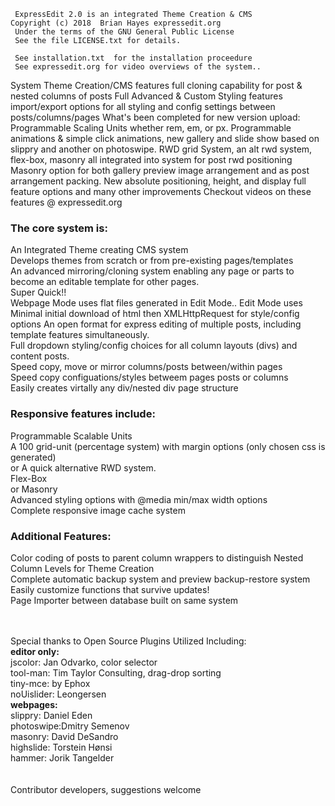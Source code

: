 
     ExpressEdit 2.0 is an integrated Theme Creation & CMS 
	Copyright (c) 2018  Brian Hayes expressedit.org 
     Under the terms of the GNU General Public License   
     See the file LICENSE.txt for details.  

     See installation.txt  for the installation proceedure 
     See expressedit.org for video overviews of the system..
     
System Theme Creation/CMS features full cloning capability for post & nested columns of posts
Full Advanced & Custom Styling features import/export options for all styling and config settings between posts/columns/pages
What's been completed for new version upload:
Programmable Scaling Units whether rem, em, or px. 
Programmable animations & simple click animations,
new gallery and slide show based on slippry and another on photoswipe.
RWD grid System, an alt rwd system, flex-box, masonry all integrated into system for post rwd positioning
Masonry option for both gallery preview image arrangement and as post arrangement packing.
New  absolute positioning, height, and display full feature options and many other improvements
Checkout videos on these features @ expressedit.org

<h3>The core system is:</h3>

An Integrated Theme creating CMS system<br>
Develops themes from scratch or from pre-existing pages/templates<br>
An advanced mirroring/cloning system enabling any page or parts to become an editable template for other pages.<br>
Super Quick!!<br>
Webpage Mode uses flat files generated in Edit Mode..
Edit Mode uses Minimal initial download of html then XMLHttpRequest for style/config options
An open format for express editing of multiple posts, including template features simultaneously.<br>
Full dropdown styling/config choices for all column layouts (divs) and content posts. <br>
Speed copy, move or mirror columns/posts between/within pages<br>
Speed copy configuations/styles betweem pages posts or columns<br>
Easily creates virtally any div/nested div page structure<br>

<h3>Responsive features include:</h3>
Programmable Scalable Units<br>
A 100 grid-unit (percentage system) with margin options   (only chosen css is generated)<br>
or A quick alternative RWD system.<br>
Flex-Box <br>
or Masonry <br>
Advanced styling options with @media min/max width options<br>
Complete responsive image cache system<br>

<h3>Additional Features:</h3>
Color coding of posts to parent column wrappers to distinguish Nested Column Levels for Theme Creation<br> 
Complete automatic backup system and preview backup-restore system    <br> 
Easily customize functions that survive updates!<br>
Page Importer between database built on same system<br> <br> <br> 


Special thanks to Open Source Plugins Utilized Including:<br>
<b>editor only:</b> <br>
jscolor: Jan Odvarko, color selector<br>
tool-man: Tim Taylor Consulting, drag-drop sorting<br>
tiny-mce: by Ephox<br>
noUislider: Leongersen<br>
<b>webpages:</b><br>
slippry: Daniel Eden<br>
photoswipe:Dmitry Semenov<br>
masonry:  David DeSandro<br>
highslide: Torstein Hønsi<br>
hammer: Jorik Tangelder <br><br> <br> 
Contributor developers, suggestions welcome
 